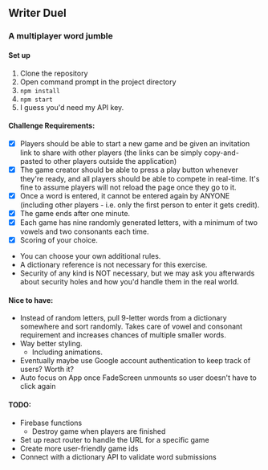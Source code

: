 ## Writer Duel
### A multiplayer word jumble
#### Set up
1. Clone the repository
2. Open command prompt in the project directory
3. `npm install`
4. `npm start`
5. I guess you'd need my API key.
#### Challenge Requirements:
- [x] Players should be able to start a new game and be given an invitation link to share with other players (the links can be simply copy-and-pasted to other players outside the application)
- [x] The game creator should be able to press a play button whenever they're ready, and all players should be able to compete in real-time. It's fine to assume players will not reload the page once they go to it.
- [x] Once a word is entered, it cannot be entered again by ANYONE (including other players - i.e. only the first person to enter it gets credit).
- [x] The game ends after one minute.
- [x] Each game has nine randomly generated letters, with a minimum of two vowels and two consonants each time.
- [x] Scoring of your choice.
- You can choose your own additional rules.
- A dictionary reference is not necessary for this exercise.
- Security of any kind is NOT necessary, but we may ask you afterwards about security holes and how you'd handle them in the real world.

#### Nice to have:
* Instead of random letters, pull 9-letter words from a dictionary somewhere and sort randomly. Takes care of vowel and consonant requirement and increases chances of multiple smaller words.
* Way better styling.
  * Including animations.
* Eventually maybe use Google account authentication to keep track of users? Worth it?
* Auto focus on App once FadeScreen unmounts so user doesn't have to click again

#### TODO:
* Firebase functions
  * Destroy game when players are finished
* Set up react router to handle the URL for a specific game
* Create more user-friendly game ids
* Connect with a dictionary API to validate word submissions
